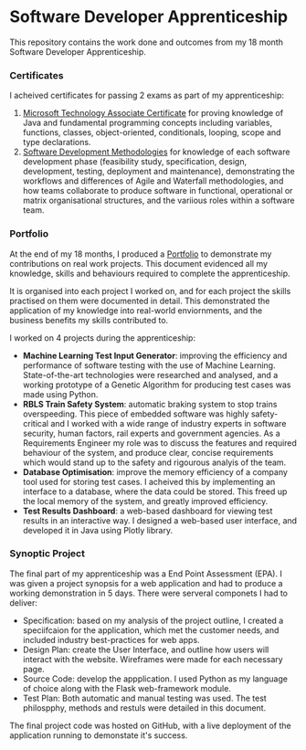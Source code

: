 # Software Developer Apprenticeship

This repository contains the work done and outcomes from my 18 month Software Developer Apprenticeship.
 

### Certificates

I acheived certificates for passing 2 exams as part of my apprenticeship:
1. [Microsoft Technology Associate Certificate](Microsoft_Technology_Associate_Certificate.pdf) for proving knowledge of Java and fundamental programming concepts including variables, functions, classes, object-oriented, conditionals, looping, scope and type declarations.
2. [Software Development Methodologies](Software_Development_Methodologies_Diploma.pdf) for knowledge of each software development phase (feasibility study, specification, design, development, testing, deployment and maintenance), demonstrating the workflows and differences of Agile and Waterfall methodologies, and how teams collaborate to produce software in functional, operational or matrix organisational structures, and the variious roles within a software team.

### Portfolio

At the end of my 18 months, I produced a [Portfolio](portfolio.pdf) to demonstrate my contributions on real work projects. This document evidenced all my knowledge, skills and behaviours required to complete the apprenticeship.

It is organised into each project I worked on, and for each project the skills practised on them were documented in detail. This demonstrated the application of my knowledge into real-world enviornments, and the business benefits my skills contributed to.

I worked on 4 projects during the apprenticeship:
- **Machine Learning Test Input Generator**: improving the efficiency and performance of software testing with the use of Machine Learning. State-of-the-art technologies were researched and analysed, and a working prototype of a Genetic Algorithm for producing test cases was made using Python.
- **RBLS Train Safety System**: automatic braking system to stop trains overspeeding. This piece of embedded software was highly safety-critical and I worked with a wide range of industry experts in software security, human factors, rail experts and government agencies. As a Requirements Engineer my role was to discuss the features and required behaviour of the system, and produce clear, concise requirements which would stand up to the safety and rigourous analyis of the team.
- **Database Optimisation**: improve the memory efficiency of a company tool used for storing test cases. I acheived this by implementing an interface to a database, where the data could be stored. This freed up the local memory of the system, and greatly improved efficiency.
- **Test Results Dashboard**: a web-based dashboard for viewing test results in an interactive way. I designed a web-based user interface, and developed it in Java using Plotly library.

### Synoptic Project

The final part of my apprenticeship was a End Point Assessment (EPA). I was given a project synopsis for a web application and had to produce a working demonstration in 5 days. There were serveral componets I had to deliver:
- Specification: based on my analysis of the project outline, I created a speciifcaion for the application, which met the customer needs, and included industry best-practices for web apps.
- Design Plan: create the User Interface, and outline how users will interact with the website. Wireframes were made for each necessary page.
- Source Code: develop the appplication. I used Python as my language of choice along with the Flask web-framework module.
- Test Plan: Both automatic and manual testing was used. The test philospphy, methods and restuls were detailed in this document.

The final project code was hosted on GitHub, with a live deployment of the application running to demonstate it's success.
